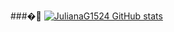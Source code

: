 
###�💖
[![JulianaG1524 GitHub stats](https://github-readme-stats.vercel.app/api?username=JulianaG1524&show_icons=true&theme=omni)](https://github.com/anuraghazra/github-readme-stats)

